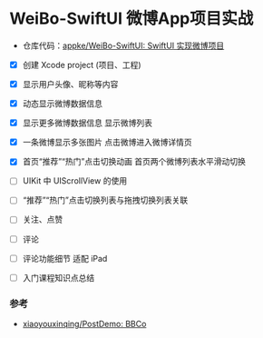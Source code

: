 # WeiBo-SwiftUI 微博App项目实战

- 仓库代码：[appke/WeiBo-SwiftUI: SwiftUI 实现微博项目](https://github.com/appke/WeiBo-SwiftUI)

- [x] 创建 Xcode project (项目、工程)
- [x] 显示用户头像、昵称等内容
- [x] 动态显示微博数据信息
- [x] 显示更多微博数据信息
  显示微博列表
- [x] 一条微博显示多张图片
  点击微博进入微博详情页
- [x] 首页“推荐”“热门”点击切换动画
  首页两个微博列表水平滑动切换
- [ ] UIKit 中 UIScrollView 的使用 
- [ ] “推荐”“热门”点击切换列表与拖拽切换列表关联
- [ ] 关注、点赞
- [ ] 评论
- [ ] 评论功能细节
  适配 iPad 
- [ ] 入门课程知识点总结




### 参考

- [xiaoyouxinqing/PostDemo: BBCo](https://github.com/xiaoyouxinqing/PostDemo)

